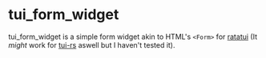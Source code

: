# tui_form_widget

tui_form_widget is a simple form widget akin to HTML's `<Form>` for [ratatui](https://github.com/ratatui-org/ratatui) (It _might_ work for [tui-rs](https://github.com/fdehau/tui-rs) aswell but I haven't tested it).
